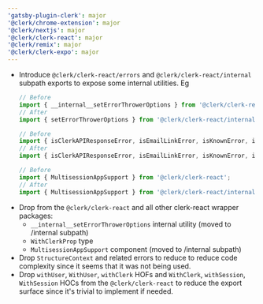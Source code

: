 ```yaml
---
'gatsby-plugin-clerk': major
'@clerk/chrome-extension': major
'@clerk/nextjs': major
'@clerk/clerk-react': major
'@clerk/remix': major
'@clerk/clerk-expo': major
---
```


- Introduce `@clerk/clerk-react/errors` and `@clerk/clerk-react/internal` subpath exports to expose some internal utilities. Eg
    ```typescript
    // Before
    import { __internal__setErrorThrowerOptions } from '@clerk/clerk-react';
    // After
    import { setErrorThrowerOptions } from '@clerk/clerk-react/internal';

    // Before
    import { isClerkAPIResponseError, isEmailLinkError, isKnownError, isMetamaskError, EmailLinkErrorCode } from '@clerk/clerk-react';
    // After
    import { isClerkAPIResponseError, isEmailLinkError, isKnownError, isMetamaskError, EmailLinkErrorCode } from '@clerk/clerk-react/errors';

    // Before
    import { MultisessionAppSupport } from '@clerk/clerk-react';
    // After
    import { MultisessionAppSupport } from '@clerk/clerk-react/internal';
    ```
- Drop from the `@clerk/clerk-react` and all other clerk-react wrapper packages:
    - `__internal__setErrorThrowerOptions` internal utility (moved to /internal subpath)
    - `WithClerkProp` type
    - `MultisessionAppSupport` component (moved to /internal subpath)
- Drop `StructureContext` and related errors to reduce to reduce code complexity since it seems that it was not being used.
- Drop `withUser`, `WithUser`, `withClerk` HOFs and `WithClerk`, `withSession`, `WithSession` HOCs from the `@clerk/clerk-react` 
  to reduce the export surface since it's trivial to implement if needed.

